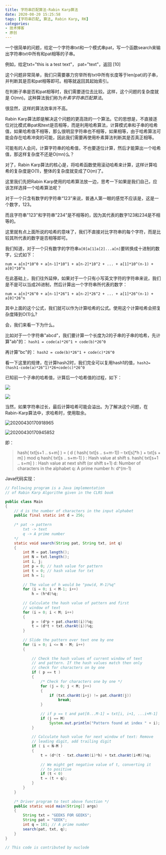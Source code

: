 ```yaml
---
title: 字符串匹配算法-Rabin Karp算法
date: 2020-08-20 15:25:58
tags: [字符串匹配, 算法, Rabin Karp, RK]
categories:
- 技术博客
- 原创
---
```


一个很简单的问题，给定一个字符串txt和一个模式串pat，写一个函数search来输出字符串txt中所有和pat相等的子串。

例如，给定txt="this is a test text"， pat="text"，返回 [10]

这个问题非常简单，我们只需要暴力穷举所有txt中所有长度等于len(pat)的子串，并判断其是否和pat相等即可。相等就返回其起始索引。

在判断子串是否和pat相等时，我们需要逐位去比较。这样，这个问题的复杂度就是 O(mn)。这种算法我们称为*朴素字符串匹配算法*。

很显然，这样的算法效率并不高。

<!-- more -->

Rabin Karp算法即是解决这个问题的更高效的一个算法。它的思想是，不直接逐位对比模式串pat和text是否相等，而是利用哈希算法，计算模式串和子串的哈希值，如果哈希值不相等，那么很明显字符串也不相等，如果相等，由于哈希算法可能会存在哈希冲突的可能，因此我们需要再使用朴素算法判断其是否真正相等。

可能有的人会问，计算字符串的哈希值，不也要逐位计算，然后才能算出一个哈希值，那这样复杂度不还是O(mn)么？

对了，Rabin Karp算法的核心是，将哈希函数使用滚动哈希来计算，这样计算哈希的复杂度是O(1)，整体的复杂度就变成了O(m)了。

这里我们先把Rabin Karp使用的哈希算法放一边，思考一下如果是我们自己，应该怎样选择一个哈希算法呢？

对于一个只含有数字的字符串“123”来说，普通人第一眼的感觉不应该是，这是一个数字，123。

而且字符串"123"和字符串"234"是不相等的，因为其代表的数字123和234是不相等的。

这里就有点上面所说的哈希的意味了，我们不直接对比字符串的每个字符，而是比较其所代表的数字是否相等即可。

我们知道，对于一个只有数字的字符串`a[0]a[1]a[2]...a[n]`要转换成十进制的数字，公式如下：

`num = a[n]*10^0 + a[n-1]*10^1 + a[n-2]*10^2 + ... + a[1]*10^(n-1) + a[0]*10^n`

在此基础上，我们往外延伸，如果对于一个只有小写英文字符的字符串来说，我们是不是可以当成26进制，然后计算出一个字符串所代表的数字：

`num = a[n]*26^0 + a[n-1]*26^1 + a[n-2]*26^2 + ... + a[1]*26^(n-1) + a[0]*26^n`

其中上面的这个公式，我们就可以作为计算哈希的公式。使用这个计算哈希会把复杂度降到O(1)么?

会，我们来看一下为什么。

比如对于一个字符串"abcd"，我们要计算一个长度为2的子串的子串的哈希，先计算"ab"的：
`hash1 = code(a)*26^1 + code(b)*26^0`

再计算"bc"的：
`hash2 = code(b)*26^1 + code(c)*26^0`

看一下这里的规律，在计算hash2时，我们完全可以复用hash1的值，`hash2=(hash1-code(a)*26^1)*26+code(c)*26^0`

已知前一个子串的哈希值，计算后一个哈希值的过程，如下：

![](https://img-vnote-1251075307.cos.ap-beijing.myqcloud.com/1597912332_20200820162012220_272188064.png)

![](https://img-vnote-1251075307.cos.ap-beijing.myqcloud.com/1597912332_20200820162040402_524623538.png)

当然，如果字符串过长，最后计算哈希可能会溢出。为了解决这个问题，在Rabin-Karp算法中，求哈希时，使用取余。

![20200430170918965](https://img-vnote-1251075307.cos.ap-beijing.myqcloud.com/1597912332_20200820162315002_991253235.png)

![20200430170945852](https://img-vnote-1251075307.cos.ap-beijing.myqcloud.com/1597912333_20200820162325132_1260198741.png)

即：
> hash( txt[s+1 .. s+m] ) = ( d ( hash( txt[s .. s+m-1]) – txt[s]*h ) + txt[s + m] ) mod q
> hash( txt[s .. s+m-1] ) : Hash value at shift s.
> hash( txt[s+1 .. s+m] ) : Hash value at next shift (or shift s+1)
> d: Number of characters in the alphabet
> q: A prime number
> h: d^(m-1)

Java代码实现：
```java
// Following program is a Java implementation 
// of Rabin Karp Algorithm given in the CLRS book 

public class Main 
{ 
	// d is the number of characters in the input alphabet 
	public final static int d = 256; 
	
	/* pat -> pattern 
		txt -> text 
		q -> A prime number 
	*/
	static void search(String pat, String txt, int q) 
	{ 
		int M = pat.length(); 
		int N = txt.length(); 
		int i, j; 
		int p = 0; // hash value for pattern 
		int t = 0; // hash value for txt 
		int h = 1; 
	
		// The value of h would be "pow(d, M-1)%q" 
		for (i = 0; i < M-1; i++) 
			h = (h*d)%q; 
	
		// Calculate the hash value of pattern and first 
		// window of text 
		for (i = 0; i < M; i++) 
		{ 
			p = (d*p + pat.charAt(i))%q; 
			t = (d*t + txt.charAt(i))%q; 
		} 
	
		// Slide the pattern over text one by one 
		for (i = 0; i <= N - M; i++) 
		{ 
	
			// Check the hash values of current window of text 
			// and pattern. If the hash values match then only 
			// check for characters on by one 
			if ( p == t ) 
			{ 
				/* Check for characters one by one */
				for (j = 0; j < M; j++) 
				{ 
					if (txt.charAt(i+j) != pat.charAt(j)) 
						break; 
				} 
	
				// if p == t and pat[0...M-1] = txt[i, i+1, ...i+M-1] 
				if (j == M) 
					System.out.println("Pattern found at index " + i); 
			} 
	
			// Calculate hash value for next window of text: Remove 
			// leading digit, add trailing digit 
			if ( i < N-M ) 
			{ 
				t = (d*(t - txt.charAt(i)*h) + txt.charAt(i+M))%q; 
	
				// We might get negative value of t, converting it 
				// to positive 
				if (t < 0) 
				t = (t + q); 
			} 
		} 
	} 
	
	/* Driver program to test above function */
	public static void main(String[] args) 
	{ 
		String txt = "GEEKS FOR GEEKS"; 
		String pat = "GEEK"; 
		int q = 101; // A prime number 
		search(pat, txt, q); 
	} 
} 

// This code is contributed by nuclode 
```
